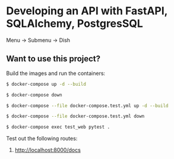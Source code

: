 # Developing an API with FastAPI, SQLAlchemy, PostgresSQL

Menu -> Submenu -> Dish

## Want to use this project?

Build the images and run the containers:

```sh
$ docker-compose up -d --build
```
```sh
$ docker-compose down
```
```sh
$ docker-compose --file docker-compose.test.yml up -d --build
```
```sh
$ docker-compose --file docker-compose.test.yml down
```
```sh
$ docker-compose exec test_web pytest .
```


Test out the following routes:

1. [http://localhost:8000/docs](http://localhost:8000/docs)


